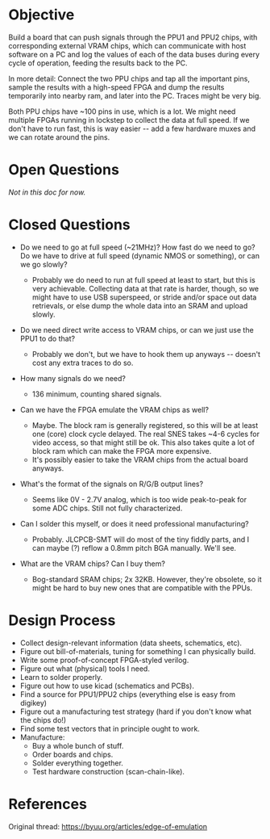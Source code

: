 # Objective

Build a board that can push signals through the PPU1 and PPU2 chips, with
corresponding external VRAM chips, which can communicate with host software on
a PC and log the values of each of the data buses during every cycle of
operation, feeding the results back to the PC.

In more detail: Connect the two PPU chips and tap all the important pins,
sample the results with a high-speed FPGA and dump the results temporarily into
nearby ram, and later into the PC.  Traces might be very big.

Both PPU chips have ~100 pins in use, which is a lot.  We might need multiple
FPGAs running in lockstep to collect the data at full speed.  If we don't have
to run fast, this is way easier -- add a few hardware muxes and we can rotate
around the pins.

# Open Questions

*Not in this doc for now.*

# Closed Questions

* Do we need to go at full speed (~21MHz)? How fast do we need to go?  Do we have to drive at full speed (dynamic NMOS or something), or can we go slowly?
  * Probably we do need to run at full speed at least to start, but this is
    very achievable.  Collecting data at that rate is harder, though, so we
    might have to use USB superspeed, or stride and/or space out data
    retrievals, or else dump the whole data into an SRAM and upload slowly.

* Do we need direct write access to VRAM chips, or can we just use the PPU1 to do that?
  * Probably we don't, but we have to hook them up anyways -- doesn't cost any extra traces to do so.

* How many signals do we need?
  * 136 minimum, counting shared signals.

* Can we have the FPGA emulate the VRAM chips as well?
  * Maybe. The block ram is generally registered, so this will be at least one
    (core) clock cycle delayed.  The real SNES takes ~4-6 cycles for video
    access, so that might still be ok.  This also takes quite a lot of block ram
    which can make the FPGA more expensive.
  * It's possibly easier to take the VRAM chips from the actual board anyways.

* What's the format of the signals on R/G/B output lines?
  * Seems like 0V - 2.7V analog, which is too wide peak-to-peak for some ADC
    chips.  Still not fully characterized.

* Can I solder this myself, or does it need professional manufacturing?
  * Probably.  JLCPCB-SMT will do most of the tiny fiddly parts, and I can
    maybe (?) reflow a 0.8mm pitch BGA manually.  We'll see.

* What are the VRAM chips?  Can I buy them?
  * Bog-standard SRAM chips; 2x 32KB.  However, they're obsolete, so it might
    be hard to buy new ones that are compatible with the PPUs.

# Design Process

* Collect design-relevant information (data sheets, schematics, etc).
* Figure out bill-of-materials, tuning for something I can physically build.
* Write some proof-of-concept FPGA-styled verilog.
* Figure out what (physical) tools I need.
* Learn to solder properly.
* Figure out how to use kicad (schematics and PCBs).
* Find a source for PPU1/PPU2 chips (everything else is easy from digikey)
* Figure out a manufacturing test strategy (hard if you don't know what the chips do!)
* Find some test vectors that in principle ought to work.
* Manufacture:
  * Buy a whole bunch of stuff.
  * Order boards and chips.
  * Solder everything together.
  * Test hardware construction (scan-chain-like).

# References

Original thread: https://byuu.org/articles/edge-of-emulation
